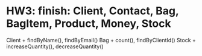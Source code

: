 # HW3: finish: Client, Contact,   Bag, BagItem,   Product, Money, Stock
Client + findByName(), findByEmail()
Bag    + count(), findByClientId()
Stock  + increaseQuantity(), decreaseQuantity()
